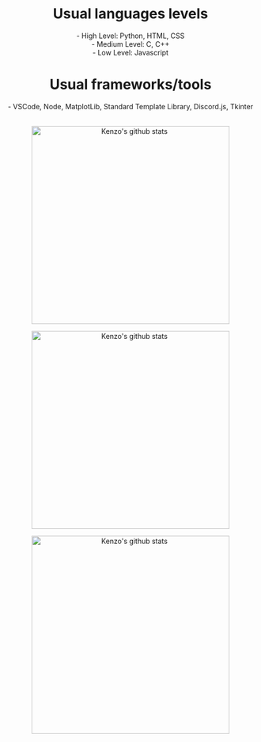 <center>
    <h1> Usual languages levels </h1>
    - High Level: Python, HTML, CSS
    <br>
    - Medium Level: C, C++
    <br>
    - Low Level: Javascript
    <br>
    <h1> Usual frameworks/tools </h1>
    - VSCode, Node, MatplotLib, Standard Template Library, Discord.js, Tkinter
    <br>
    <br>
    <tr>
      <td>
        <p align="center"><a href="#"><img width="400px" src="https://github-readme-stats.vercel.app/api?username=Kenzo-Sugai&show_icons=true&count_private=true&hide_border=true&&exclude_repo=DatabaseAnalysisProject,probability-and-statistics-database-analysis,FacialRecognitionProject,ClassroomProject&include_all_commits=true&theme=radical" alt="Kenzo's github stats"/>
          </a></p>
       <p align="center"><a href="#"><img width="400px" src="https://github-readme-streak-stats.herokuapp.com/?user=Kenzo-Sugai&hide_border=true&theme=radical"  alt="Kenzo's github stats"/></a></p>
      </td>
       <td>
        <p align="center"><a href="#"><img width="400px" src="https://github-readme-stats.vercel.app/api/top-langs?username=Kenzo-Sugai&layout=compact&langs_count=20&hide_border=true&theme=radical" alt="Kenzo's github stats"/> </a></p>
      </td>
      </tr>
</center>
<br/>
